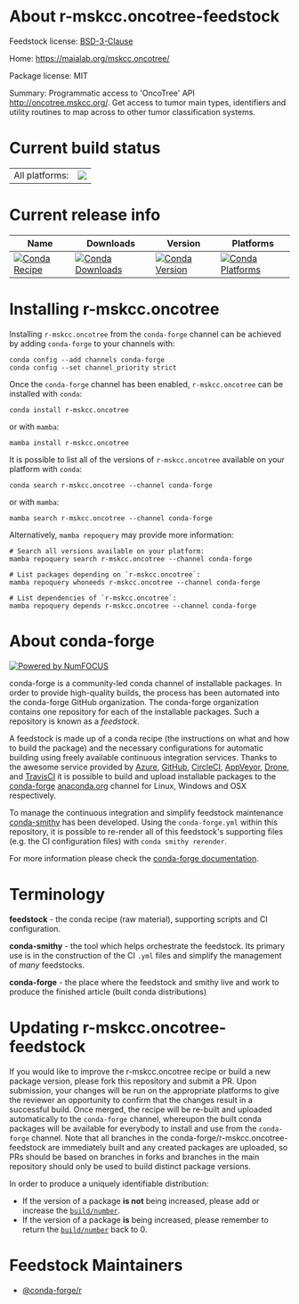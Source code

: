 About r-mskcc.oncotree-feedstock
================================

Feedstock license: [BSD-3-Clause](https://github.com/conda-forge/r-mskcc.oncotree-feedstock/blob/main/LICENSE.txt)

Home: https://maialab.org/mskcc.oncotree/

Package license: MIT

Summary: Programmatic access to 'OncoTree' API <http://oncotree.mskcc.org/>. Get access to tumor main types, identifiers and utility routines to map across to other tumor classification systems.

Current build status
====================


<table><tr><td>All platforms:</td>
    <td>
      <a href="https://dev.azure.com/conda-forge/feedstock-builds/_build/latest?definitionId=16417&branchName=main">
        <img src="https://dev.azure.com/conda-forge/feedstock-builds/_apis/build/status/r-mskcc.oncotree-feedstock?branchName=main">
      </a>
    </td>
  </tr>
</table>

Current release info
====================

| Name | Downloads | Version | Platforms |
| --- | --- | --- | --- |
| [![Conda Recipe](https://img.shields.io/badge/recipe-r--mskcc.oncotree-green.svg)](https://anaconda.org/conda-forge/r-mskcc.oncotree) | [![Conda Downloads](https://img.shields.io/conda/dn/conda-forge/r-mskcc.oncotree.svg)](https://anaconda.org/conda-forge/r-mskcc.oncotree) | [![Conda Version](https://img.shields.io/conda/vn/conda-forge/r-mskcc.oncotree.svg)](https://anaconda.org/conda-forge/r-mskcc.oncotree) | [![Conda Platforms](https://img.shields.io/conda/pn/conda-forge/r-mskcc.oncotree.svg)](https://anaconda.org/conda-forge/r-mskcc.oncotree) |

Installing r-mskcc.oncotree
===========================

Installing `r-mskcc.oncotree` from the `conda-forge` channel can be achieved by adding `conda-forge` to your channels with:

```
conda config --add channels conda-forge
conda config --set channel_priority strict
```

Once the `conda-forge` channel has been enabled, `r-mskcc.oncotree` can be installed with `conda`:

```
conda install r-mskcc.oncotree
```

or with `mamba`:

```
mamba install r-mskcc.oncotree
```

It is possible to list all of the versions of `r-mskcc.oncotree` available on your platform with `conda`:

```
conda search r-mskcc.oncotree --channel conda-forge
```

or with `mamba`:

```
mamba search r-mskcc.oncotree --channel conda-forge
```

Alternatively, `mamba repoquery` may provide more information:

```
# Search all versions available on your platform:
mamba repoquery search r-mskcc.oncotree --channel conda-forge

# List packages depending on `r-mskcc.oncotree`:
mamba repoquery whoneeds r-mskcc.oncotree --channel conda-forge

# List dependencies of `r-mskcc.oncotree`:
mamba repoquery depends r-mskcc.oncotree --channel conda-forge
```


About conda-forge
=================

[![Powered by
NumFOCUS](https://img.shields.io/badge/powered%20by-NumFOCUS-orange.svg?style=flat&colorA=E1523D&colorB=007D8A)](https://numfocus.org)

conda-forge is a community-led conda channel of installable packages.
In order to provide high-quality builds, the process has been automated into the
conda-forge GitHub organization. The conda-forge organization contains one repository
for each of the installable packages. Such a repository is known as a *feedstock*.

A feedstock is made up of a conda recipe (the instructions on what and how to build
the package) and the necessary configurations for automatic building using freely
available continuous integration services. Thanks to the awesome service provided by
[Azure](https://azure.microsoft.com/en-us/services/devops/), [GitHub](https://github.com/),
[CircleCI](https://circleci.com/), [AppVeyor](https://www.appveyor.com/),
[Drone](https://cloud.drone.io/welcome), and [TravisCI](https://travis-ci.com/)
it is possible to build and upload installable packages to the
[conda-forge](https://anaconda.org/conda-forge) [anaconda.org](https://anaconda.org/)
channel for Linux, Windows and OSX respectively.

To manage the continuous integration and simplify feedstock maintenance
[conda-smithy](https://github.com/conda-forge/conda-smithy) has been developed.
Using the ``conda-forge.yml`` within this repository, it is possible to re-render all of
this feedstock's supporting files (e.g. the CI configuration files) with ``conda smithy rerender``.

For more information please check the [conda-forge documentation](https://conda-forge.org/docs/).

Terminology
===========

**feedstock** - the conda recipe (raw material), supporting scripts and CI configuration.

**conda-smithy** - the tool which helps orchestrate the feedstock.
                   Its primary use is in the construction of the CI ``.yml`` files
                   and simplify the management of *many* feedstocks.

**conda-forge** - the place where the feedstock and smithy live and work to
                  produce the finished article (built conda distributions)


Updating r-mskcc.oncotree-feedstock
===================================

If you would like to improve the r-mskcc.oncotree recipe or build a new
package version, please fork this repository and submit a PR. Upon submission,
your changes will be run on the appropriate platforms to give the reviewer an
opportunity to confirm that the changes result in a successful build. Once
merged, the recipe will be re-built and uploaded automatically to the
`conda-forge` channel, whereupon the built conda packages will be available for
everybody to install and use from the `conda-forge` channel.
Note that all branches in the conda-forge/r-mskcc.oncotree-feedstock are
immediately built and any created packages are uploaded, so PRs should be based
on branches in forks and branches in the main repository should only be used to
build distinct package versions.

In order to produce a uniquely identifiable distribution:
 * If the version of a package **is not** being increased, please add or increase
   the [``build/number``](https://docs.conda.io/projects/conda-build/en/latest/resources/define-metadata.html#build-number-and-string).
 * If the version of a package **is** being increased, please remember to return
   the [``build/number``](https://docs.conda.io/projects/conda-build/en/latest/resources/define-metadata.html#build-number-and-string)
   back to 0.

Feedstock Maintainers
=====================

* [@conda-forge/r](https://github.com/conda-forge/r/)

